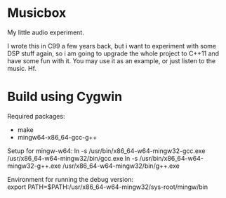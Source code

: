 
Musicbox
========

My little audio experiment.

I wrote this in C99 a few years back, but i want to experiment with some
DSP stuff again, so i am going to upgrade the whole project to C++11 and
have some fun with it. You may use it as an example, or just listen to
the music. Hf.

Build using Cygwin
==================

Required packages:
  - make
  - mingw64-x86_64-gcc-g++

Setup for mingw-w64:
    ln -s /usr/bin/x86_64-w64-mingw32-gcc.exe /usr/x86_64-w64-mingw32/bin/gcc.exe
    ln -s /usr/bin/x86_64-w64-mingw32-g++.exe /usr/x86_64-w64-mingw32/bin/g++.exe

Environment for running the debug version:    
    export PATH=$PATH:/usr/x86_64-w64-mingw32/sys-root/mingw/bin
